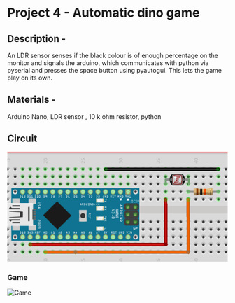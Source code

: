 # Project 4 - Automatic dino game
## Description - 
An LDR sensor senses if the black colour is of enough percentage on the monitor and signals the arduino, which communicates with python via pyserial and presses the space button using pyautogui. This lets the game play on its own.
## Materials -
Arduino Nano, LDR sensor , 10 k ohm resistor, python
## Circuit
![Circuit](https://github.com/KJSashank/Task-1/blob/master/Project-4/Dinogame.png)
### Game
![Game]()
